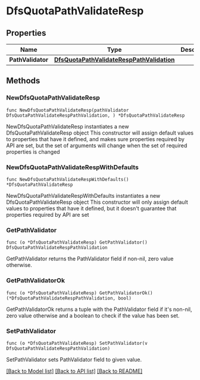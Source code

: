 # DfsQuotaPathValidateResp

## Properties

Name | Type | Description | Notes
------------ | ------------- | ------------- | -------------
**PathValidator** | [**DfsQuotaPathValidateRespPathValidation**](DfsQuotaPathValidateRespPathValidation.md) |  | 

## Methods

### NewDfsQuotaPathValidateResp

`func NewDfsQuotaPathValidateResp(pathValidator DfsQuotaPathValidateRespPathValidation, ) *DfsQuotaPathValidateResp`

NewDfsQuotaPathValidateResp instantiates a new DfsQuotaPathValidateResp object
This constructor will assign default values to properties that have it defined,
and makes sure properties required by API are set, but the set of arguments
will change when the set of required properties is changed

### NewDfsQuotaPathValidateRespWithDefaults

`func NewDfsQuotaPathValidateRespWithDefaults() *DfsQuotaPathValidateResp`

NewDfsQuotaPathValidateRespWithDefaults instantiates a new DfsQuotaPathValidateResp object
This constructor will only assign default values to properties that have it defined,
but it doesn't guarantee that properties required by API are set

### GetPathValidator

`func (o *DfsQuotaPathValidateResp) GetPathValidator() DfsQuotaPathValidateRespPathValidation`

GetPathValidator returns the PathValidator field if non-nil, zero value otherwise.

### GetPathValidatorOk

`func (o *DfsQuotaPathValidateResp) GetPathValidatorOk() (*DfsQuotaPathValidateRespPathValidation, bool)`

GetPathValidatorOk returns a tuple with the PathValidator field if it's non-nil, zero value otherwise
and a boolean to check if the value has been set.

### SetPathValidator

`func (o *DfsQuotaPathValidateResp) SetPathValidator(v DfsQuotaPathValidateRespPathValidation)`

SetPathValidator sets PathValidator field to given value.



[[Back to Model list]](../README.md#documentation-for-models) [[Back to API list]](../README.md#documentation-for-api-endpoints) [[Back to README]](../README.md)


